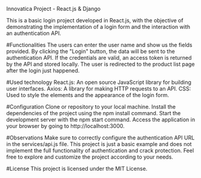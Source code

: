 Innovatica Project - React.js & Django

This is a basic login project developed in React.js, with the objective of demonstrating the implementation of a login form and the interaction with an authentication API.

#Functionalities
The users can enter the user name and show us the fields provided.
By clicking the "Login" button, the data will be sent to the authentication API.
If the credentials are valid, an access token is returned by the API and stored locally.
The user is redirected to the product list page after the login just happened.

#Used technology
React.js: An open source JavaScript library for building user interfaces.
Axios: A library for making HTTP requests to an API.
CSS: Used to style the elements and the appearance of the login form.

#Configuration
Clone or repository to your local machine.
Install the dependencies of the project using the npm install command.
Start the development server with the npm start command.
Access the application in your browser by going to http://localhost:3000.

#Observations
Make sure to correctly configure the authentication API URL in the services/api.js file.
This project is just a basic example and does not implement the full functionality of authentication and crack protection.
Feel free to explore and customize the project according to your needs.

#License
This project is licensed under the MIT License.
